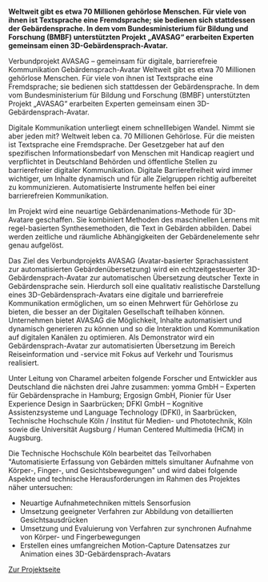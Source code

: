 <!--<TITLE>Verbundprojekt AVASAG - gemeinsam für digitale, barrierefreie Kommunikation<TITLE> -->
<!--<PARTNERS>Charamel GmbH,yomma GmbH,Ergosign GmbH,DFKI GmbH,Universität Augsburg,TH Köln<PARTNERS> -->
<!--<IMAGE>https://www.th-koeln.de/mam/bilder/hochschule/fakultaeten/f07/imp/forschung/fittosize_358_201_f9b73a17f386194a3626493944e2adf3_gebardensprach-avatar.jpg<IMAGE> -->
<!--<TIME>2020 - 2023<TIME> -->
<!--<ID>avasag<ID> -->

**Weltweit gibt es etwa 70 Millionen gehörlose Menschen. Für viele von ihnen ist Textsprache eine Fremdsprache; sie bedienen sich stattdessen der Gebärdensprache. In dem vom Bundesministerium für Bildung und Forschung (BMBF) unterstützten Projekt „AVASAG“ erarbeiten Experten gemeinsam einen 3D-Gebärdensprach-Avatar.**

Verbundprojekt AVASAG – gemeinsam für digitale, barrierefreie Kommunikation Gebärdensprach-Avatar Weltweit gibt es etwa 70 Millionen gehörlose Menschen. Für viele von ihnen ist Textsprache eine Fremdsprache; sie bedienen sich stattdessen der Gebärdensprache. In dem vom Bundesministerium für Bildung und Forschung (BMBF) unterstützten Projekt „AVASAG“ erarbeiten Experten gemeinsam einen 3D-Gebärdensprach-Avatar.

Digitale Kommunikation unterliegt einem schnelllebigen Wandel. Nimmt sie aber jeden mit? Weltweit leben ca. 70 Millionen Gehörlose. Für die meisten ist Textsprache eine Fremdsprache. Der Gesetzgeber hat auf den spezifischen Informationsbedarf von Menschen mit Handicap reagiert und verpflichtet in Deutschland Behörden und öffentliche Stellen zu barrierefreier digitaler Kommunikation. Digitale Barrierefreiheit wird immer wichtiger, um Inhalte dynamisch und für alle Zielgruppen richtig aufbereitet zu kommunizieren. Automatisierte Instrumente helfen bei einer barrierefreien Kommunikation.

Im Projekt wird eine neuartige Gebärdenanimations-Methode für 3D-Avatare geschaffen. Sie kombiniert Methoden des maschinellen Lernens mit regel-basierten Synthesemethoden, die Text in Gebärden abbilden. Dabei werden zeitliche und räumliche Abhängigkeiten der Gebärdenelemente sehr genau aufgelöst.

Das Ziel des Verbundprojekts AVASAG (Avatar-basierter Sprachassistent zur automatisierten Gebärdenübersetzung) wird ein echtzeitgesteuerter 3D-Gebärdensprach-Avatar zur automatischen Übersetzung deutscher Texte in Gebärdensprache sein. Hierdurch soll eine qualitativ realistische Darstellung eines 3D-Gebärdensprach-Avatars eine digitale und barrierefreie Kommunikation ermöglichen, um so einen Mehrwert für Gehörlose zu bieten, die besser an der Digitalen Gesellschaft teilhaben können. Unternehmen bietet AVASAG die Möglichkeit, Inhalte automatisiert und dynamisch generieren zu können und so die Interaktion und Kommunikation auf digitalen Kanälen zu optimieren. Als Demonstrator wird ein Gebärdensprach-Avatar zur automatisierten Übersetzung im Bereich Reiseinformation und -service mit Fokus auf Verkehr und Tourismus realisiert.

Unter Leitung von Charamel arbeiten folgende Forscher und Entwickler aus Deutschland die nächsten drei Jahre zusammen: yomma GmbH – Experten für Gebärdensprache in Hamburg; Ergosign GmbH, Pionier für User Experience Design in Saarbrücken; DFKI GmbH – Kognitive Assistenzsysteme und Language Technology (DFKI), in Saarbrücken, Technische Hochschule Köln / Institut für Medien- und Phototechnik, Köln sowie die Universität Augsburg / Human Centered Multimedia (HCM) in Augsburg.

Die Technische Hochschule Köln bearbeitet das Teilvorhaben "Automatisierte Erfassung von Gebärden mittels simultaner Aufnahme von Körper-, Finger-, und Gesichtsbewegungen" und wird dabei folgende Aspekte und technische Herausforderungen im Rahmen des Projektes näher untersuchen:

- Neuartige Aufnahmetechniken mittels Sensorfusion
- Umsetzung geeigneter Verfahren zur Abbildung von detaillierten Gesichtsausdrücken
- Umsetzung und Evaluierung von Verfahren zur synchronen Aufnahme von Körper- und Fingerbewegungen
- Erstellen eines umfangreichen Motion-Capture Datensatzes zur Animation eines 3D-Gebärdensprach-Avatars

[Zur Projektseite](https://www.th-koeln.de/informations-medien-und-elektrotechnik/verbundprojekt-avasag_76412.php)
